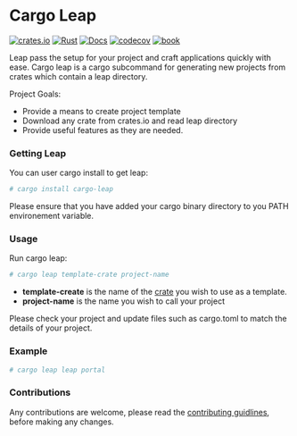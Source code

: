 Cargo Leap
====

[![crates.io](https://img.shields.io/crates/v/cargo-leap.svg)](https://crates.io/crates/cargo-leap)
[![Rust](https://github.com/daniel-samson/cargo-leap/workflows/Rust/badge.svg?branch=master)](https://github.com/daniel-samson/cargo-leap/actions)
[![Docs](https://docs.rs/cargo-leap/badge.svg?version=0.1.0)](https://docs.rs/leap/0.1.0/cargo-leap/)
[![codecov](https://codecov.io/gh/daniel-samson/cargo-leap/branch/master/graph/badge.svg)](https://codecov.io/gh/daniel-samson/cargo-leap)
[![book](https://img.shields.io/badge/Book-Master-blue)](https://leap.rs/book/version/master/introduction/)

Leap pass the setup for your project and craft applications quickly with ease. Cargo leap is a cargo subcommand for generating new projects from crates which contain a leap directory.

Project Goals:
- Provide a means to create project template
- Download any crate from crates.io and read leap directory
- Provide useful features as they are needed.


### Getting Leap

You can user cargo install to get leap:
```bash
# cargo install cargo-leap
```
Please ensure that you have added your cargo binary directory to you PATH environement variable.


### Usage

Run cargo leap:
```bash
# cargo leap template-crate project-name
```

- **template-create** is the name of the [crate](https://crates.io/) you wish to use as a template.
- **project-name** is the name you wish to call your project

Please check your project and update files such as cargo.toml to match the details of your project.

### Example

```bash
# cargo leap leap portal
```


### Contributions

Any contributions are welcome, please read the [contributing guidlines](CONTRIBUTING.md), before making any changes.

